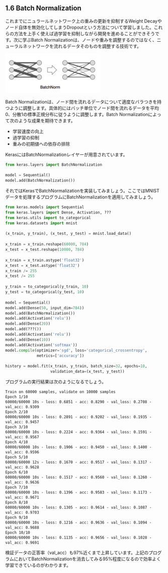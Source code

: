 ## 1.6 Batch Normalization

これまでにニュラールネットワーク上の重みの更新を抑制するWeight Decayやノード自体を無効化してしまうDropoutという方法について学習しました。これらの方法を上手く使えば過学習を抑制しながら開発を進めることができそうです。次に学ぶBatch Normalizationは、ノードや重みを調整するのではなく、ニューラルネットワークを流れるデータそのものを調整する技術です。

<img src="img/02_batchnorm.png" width="300px">

Batch Normalizationは、ノード間を流れるデータについて適度なバラつきを持つように調整します。具体的にはバッチ単位でノード間を流れるデータを平均0、分散1の標準正規分布に従うように調整します。Batch Normalizationによって次のような成果を期待できます。

+ 学習速度の向上
+ 過学習の抑制
+ 重みの初期値への依存の排除

KerasにはBatchNormalizationレイヤーが用意されています。

```python
from keras.layers import BatchNormalization

model = Sequential()
model.add(BatchNormalization())
```

それではKerasでBatchNormalizationを実装してみましょう。ここではMNISTデータを処理するプログラムにBatchNormalizationを適用してみましょう。

```python
from keras.models import Sequential
from keras.layers import Dense, Activation, ???
from keras.utils import to_categorical
from keras.datasets import mnist

(x_train, y_train), (x_test, y_test) = mnist.load_data()

x_train = x_train.reshape(60000, 784)
x_test = x_test.reshape(10000, 784)

x_train = x_train.astype('float32')
x_test = x_test.astype('float32')
x_train /= 255
x_test /= 255

y_train = to_categorical(y_train, 10)
y_test = to_categorical(y_test, 10)

model = Sequential()
model.add(Dense(50, input_dim=784))
model.add(BatchNormalization())
model.add(Activation('relu'))
model.add(Dense(20))
model.add(???())
model.add(Activation('relu'))
model.add(Dense(10))
model.add(Activation('softmax'))
model.compile(optimizer='sgd', loss='categorical_crossentropy',
              metrics=['accuracy'])

history = model.fit(x_train, y_train, batch_size=32, epochs=10,
                    validation_data=(x_test, y_test))
```

プログラムの実行結果は次のようになるでしょう。

```
Train on 60000 samples, validate on 10000 samples
Epoch 1/10
60000/60000 10s - loss: 0.6851 - acc: 0.8290 - val_loss: 0.2708 - val_acc: 0.9309
Epoch 2/10
60000/60000 10s - loss: 0.2891 - acc: 0.9202 - val_loss: 0.1935 - val_acc: 0.9457
Epoch 3/10
60000/60000 10s - loss: 0.2224 - acc: 0.9364 - val_loss: 0.1591 - val_acc: 0.9567
Epoch 4/10
60000/60000 10s - loss: 0.1906 - acc: 0.9450 - val_loss: 0.1400 - val_acc: 0.9596
Epoch 5/10
60000/60000 12s - loss: 0.1670 - acc: 0.9517 - val_loss: 0.1317 - val_acc: 0.9628
Epoch 6/10
60000/60000 10s - loss: 0.1517 - acc: 0.9560 - val_loss: 0.1260 - val_acc: 0.9636
Epoch 7/10
60000/60000 10s - loss: 0.1396 - acc: 0.9583 - val_loss: 0.1173 - val_acc: 0.9671
Epoch 8/10
60000/60000 10s - loss: 0.1305 - acc: 0.9614 - val_loss: 0.1087 - val_acc: 0.9703
Epoch 9/10
60000/60000 10s - loss: 0.1216 - acc: 0.9636 - val_loss: 0.1094 - val_acc: 0.9688
Epoch 10/10
60000/60000 10s - loss: 0.1135 - acc: 0.9656 - val_loss: 0.1028 - val_acc: 0.9691
```

検証データの正答率（val_acc）も97%近くまで上昇しています。上記のプログラムにおいてBatchNormalizationを消去してみる95%程度になるので効率よく学習できているのがわかります。
